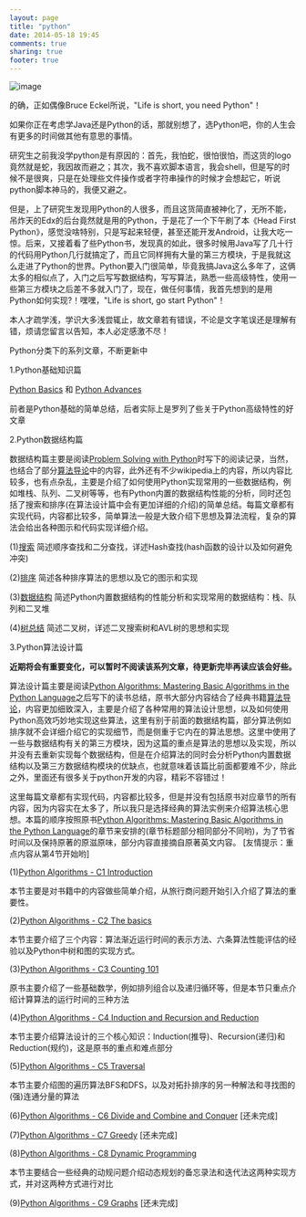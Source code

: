```yaml
---
layout: page
title: "python"
date: 2014-05-18 19:45
comments: true
sharing: true
footer: true
---
```


![image](http://hujiaweibujidao.github.io/images/python-logo.png)

的确，正如偶像Bruce Eckel所说，"Life is short, you need Python"！

如果你正在考虑学Java还是Python的话，那就别想了，选Python吧，你的人生会有更多的时间做其他有意思的事情。

研究生之前我没学python是有原因的：首先，我怕蛇，很怕很怕，而这货的logo竟然就是蛇，我因故而避之；其次，我不喜欢脚本语言，我会shell，但是写的时候不是很爽，只是在处理些文件操作或者字符串操作的时候才会想起它，听说python脚本神马的，我便又避之。

但是，上了研究生发现用Python的人很多，而且这货简直被神化了，无所不能，吊炸天的Edx的后台竟然就是用的Python，于是花了一个下午刷了本《Head First Python》，感觉没啥特别，只是写起来轻便，甚至还能开发Android，让我大吃一惊。后来，又接着看了些Python书，发现真的如此，很多时候用Java写了几十行的代码用Python几行就搞定了，而且它同样拥有大量的第三方模块，于是我就这么走进了Python的世界。Python要入门很简单，毕竟我搞Java这么多年了，这俩太多的相似点了，入门之后写写数据结构，写写算法，熟悉一些高级特性，使用一些第三方模块之后差不多就入门了，现在，做任何事情，我首先想到的是用Python如何实现?！嘿嘿，"Life is short, go start Python"！

本人才疏学浅，学识大多浅尝辄止，故文章若有错误，不论是文字笔误还是理解有错，烦请您留言以告知，本人必定感激不尽！

Python分类下的系列文章，不断更新中

1.Python基础知识篇

[Python Basics](http://hujiaweibujidao.github.io/blog/2014/05/10/python-tips1/) 和 [Python Advances](http://hujiaweibujidao.github.io/blog/2014/05/16/python-tips2/)

前者是Python基础的简单总结，后者实际上是罗列了些关于Python高级特性的好文章

2.Python数据结构篇

数据结构篇主要是阅读[Problem Solving with Python](http://interactivepython.org/courselib/static/pythonds/index.html)时写下的阅读记录，当然，也结合了部分[算法导论](http://en.wikipedia.org/wiki/Introduction_to_Algorithms)中的内容，此外还有不少wikipedia上的内容，所以内容比较多，也有点杂乱，主要是介绍了如何使用Python实现常用的一些数据结构，例如堆栈、队列、二叉树等等，也有Python内置的数据结构性能的分析，同时还包括了搜索和排序(在算法设计篇中会有更加详细的介绍)的简单总结。每篇文章都有实现代码，内容都比较多，简单算法一般是大致介绍下思想及算法流程，复杂的算法会给出各种图示和代码实现详细介绍。

(1)[搜索](http://hujiaweibujidao.github.io/blog/2014/05/07/python-algorithms-search/) 简述顺序查找和二分查找，详述Hash查找(hash函数的设计以及如何避免冲突)

(2)[排序](http://hujiaweibujidao.github.io/blog/2014/05/07/python-algorithms-sort/)  简述各种排序算法的思想以及它的图示和实现

(3)[数据结构](http://hujiaweibujidao.github.io/blog/2014/05/08/python-algorithms-datastructures/)  简述Python内置数据结构的性能分析和实现常用的数据结构：栈、队列和二叉堆

(4)[树总结](http://hujiaweibujidao.github.io/blog/2014/05/08/python-algorithms-Trees/)  简述二叉树，详述二叉搜索树和AVL树的思想和实现

3.Python算法设计篇

**近期将会有重要变化，可以暂时不阅读该系列文章，待更新完毕再读应该会好些。**

算法设计篇主要是阅读[Python Algorithms: Mastering Basic Algorithms in the Python Language](http://link.springer.com/book/10.1007%2F978-1-4302-3238-4)之后写下的读书总结，原书大部分内容结合了经典书籍[算法导论](http://en.wikipedia.org/wiki/Introduction_to_Algorithms)，内容更加细致深入，主要是介绍了各种常用的算法设计思想，以及如何使用Python高效巧妙地实现这些算法，这里有别于前面的数据结构篇，部分算法例如排序就不会详细介绍它的实现细节，而是侧重于它内在的算法思想。这里中使用了一些与数据结构有关的第三方模块，因为这篇的重点是算法的思想以及实现，所以并没有去重新实现每个数据结构，但是在介绍算法的同时会分析Python内置数据结构以及第三方数据结构模块的优缺点，也就意味着该篇比前面都要难不少，除此之外，里面还有很多关于python开发的内容，精彩不容错过！

这里每篇文章都有实现代码，内容都比较多，但是并没有包括原书对应章节的所有内容，因为内容实在太多了，所以我只是选择经典的算法实例来介绍算法核心思想。本篇的顺序按照原书[Python Algorithms: Mastering Basic Algorithms in the Python Language](http://link.springer.com/book/10.1007%2F978-1-4302-3238-4)的章节来安排的(章节标题部分相同部分不同哟)，为了节省时间以及保持原著的原滋原味，部分内容直接摘自原著英文内容。 [友情提示：重点内容从第4节开始哟]

(1)[Python Algorithms - C1 Introduction](http://hujiaweibujidao.github.io/blog/2014/07/01/python-algorithms-introduction/) 

本节主要是对书籍中的内容做些简单介绍，从旅行商问题开始引入介绍了算法的重要性。

(2)[Python Algorithms - C2 The basics](http://hujiaweibujidao.github.io/blog/2014/07/01/python-algorithms-the-basics/) 

本节主要介绍了三个内容：算法渐近运行时间的表示方法、六条算法性能评估的经验以及Python中树和图的实现方式。

(3)[Python Algorithms - C3 Counting 101](http://hujiaweibujidao.github.io//blog/2014/07/01/python-algorithms-counting-101/) 

原书主要介绍了一些基础数学，例如排列组合以及递归循环等，但是本节只重点介绍计算算法的运行时间的三种方法

(4)[Python Algorithms - C4 Induction and Recursion and Reduction](http://hujiaweibujidao.github.io/blog/2014/07/01/python-algorithms-induction/) 

本节主要介绍算法设计的三个核心知识：Induction(推导)、Recursion(递归)和Reduction(规约)，这是原书的重点和难点部分

(5)[Python Algorithms - C5 Traversal](http://hujiaweibujidao.github.io/blog/2014/07/01/python-algorithms-traversal/) 

本节主要介绍图的遍历算法BFS和DFS，以及对拓扑排序的另一种解法和寻找图的(强)连通分量的算法

(6)[Python Algorithms - C6 Divide and Combine and Conquer](http://hujiaweibujidao.github.io/blog/2014/07/01/python-algorithms-divide-and-combine-and-conquer/) [还未完成]

(7)[Python Algorithms - C7 Greedy](http://hujiaweibujidao.github.io/blog/2014/07/01/python-algorithms-greedy/) [还未完成]

(8)[Python Algorithms - C8 Dynamic Programming](http://hujiaweibujidao.github.io/blog/2014/07/01/python-algorithms-dynamic-programming/) 

本节主要结合一些经典的动规问题介绍动态规划的备忘录法和迭代法这两种实现方式，并对这两种方式进行对比

(9)[Python Algorithms - C9 Graphs](http://hujiaweibujidao.github.io/blog/2014/07/01/python-algorithms-graphs/) [还未完成]























